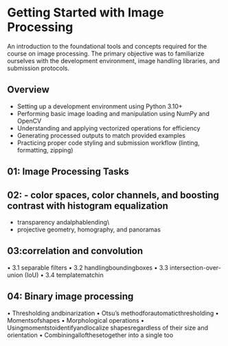 # Getting Started with Image Processing

An introduction to the foundational tools and concepts required for the course on image processing. The primary objective was to familiarize ourselves with the development environment, image handling libraries, and submission protocols.

## Overview

- Setting up a development environment using Python 3.10+
- Performing basic image loading and manipulation using NumPy and OpenCV
- Understanding and applying vectorized operations for efficiency
- Generating processed outputs to match provided examples
- Practicing proper code styling and submission workflow (linting, formatting, zipping)

## 01: Image Processing Tasks
## 02: - color spaces, color channels, and boosting contrast with histogram equalization
- transparency andalphablending\\
- projective geometry, homography, and panoramas
## 03:correlation and convolution
 • 3.1 separable filters
 • 3.2 handlingboundingboxes
 • 3.3 intersection-over-union (IoU)
 • 3.4 templatematchin
 ## 04: Binary image processing
 • Thresholding andbinarization
 • Otsu’s methodforautomaticthresholding
 • Momentsofshapes
 • Morphological operations
 • Usingmomentstoidentifyandlocalize shapesregardless of their size and orientation
 • Combiningallofthesetogether into a single too
 


